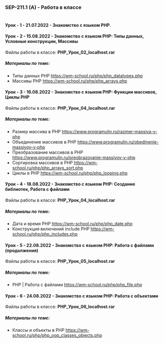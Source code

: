 
### SEP-211.1 (A) - Работа в классе  <br><br>

#### Урок - 1 - 21.07.2022 - Знакомство с языком PHP.

#### Урок - 2 - 15.08.2022 - Знакомство с языком PHP: Типы данных, Условные конструкции, Массивы
Файлы работы в классе: **PHP_Урок_02_localhost.rar**
##### Материалы по теме: 
* Типы данных PHP https://wm-school.ru/php/php_datatypes.php 
* Массивы PHP https://wm-school.ru/php/php_arrays.php 



#### Урок - 3 - 16.08.2022 - Знакомство с языком PHP: Функции массивов, Циклы PHP
Файлы работы в классе: **PHP_Урок_04_localhost.rar**
##### Материалы по теме: 
* Размер массива в PHP https://www.programulin.ru/razmer-massiva-v-php
* Объединение массивов в PHP https://www.programulin.ru/obedinenie-massivov-v-php
* Преобразование массивов в PHP https://www.programulin.ru/preobrazovanie-massivov-v-php
* Сортировка массивов в PHP https://wm-school.ru/php/php_arrays_sort.php
* Циклы в PHP https://wm-school.ru/php/php_looping.php



#### Урок - 4 - 18.08.2022 - Знакомство с языком PHP: Создание библиотек, Работа с файлами
Файлы работы в классе: **PHP_Урок_04_localhost.rar**
##### Материалы по теме: 
* Дата и время PHP https://wm-school.ru/php/php_date.php
* Конструкция включений include PHP https://wm-school.ru/php/php_includes.php

#### Урок - 5 - 22.08.2022 - Знакомство с языком PHP: Работа с файлами (продолжения)
Файлы работы в классе: **PHP_Урок_05_localhost.rar**
##### Материалы по теме: 
* PHP | Работа с файлами https://wm-school.ru/php/php_file.php


#### Урок - 6 - 24.08.2022 - Знакомство с языком PHP: Работа с объектами
Файлы работы в классе: **PHP_Урок_06_localhost.rar**
##### Материалы по теме: 
* Классы и объекты в PHP https://wm-school.ru/php/php_oop_classes_objects.php




